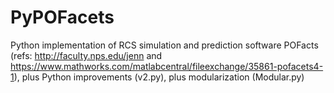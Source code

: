# PyPOFacets
Python implementation of RCS simulation and prediction software POFacts (refs: http://faculty.nps.edu/jenn  and  https://www.mathworks.com/matlabcentral/fileexchange/35861-pofacets4-1), plus Python improvements (v2.py), plus modularization (Modular.py)
